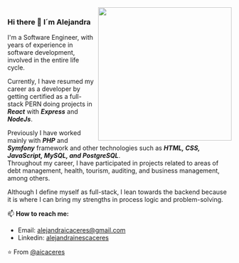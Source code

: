 <img align='right' src="https://res.cloudinary.com/dnzbhrg86/v1669066854/coding_atdbyq.gif" width="300">

### Hi there 👋 I´m Alejandra

I'm a Software Engineer, with years of experience in software development, involved in the entire life cycle.

Currently, I have resumed my career as a developer by getting certified as a full-stack PERN doing projects in **_React_** with **_Express_** and **_NodeJs_**.

Previously I have worked mainly with **_PHP_** and **_Symfony_** framework and other technologies such as **_HTML, CSS, JavaScript, MySQL, and PostgreSQL_**. 
<br>Throughout my career, I have participated in projects related to areas of debt management, health, tourism, auditing, and business management, among others.

Although I define myself as full-stack, I lean towards the backend because it is where I can bring my strengths in process logic and problem-solving.

📫 **How to reach me:**
- Email: alejandraicaceres@gmail.com
- Linkedin: [alejandrainescaceres](https://www.linkedin.com/in/alejandrainescaceres)

⭐️ From [@aicaceres](https://github.com/aicaceres)


<!--
** github stats
[![Top Langs](https://github-readme-stats.vercel.app/api/top-langs/?username=aicaceres&hide=php)](https://github.com/aicaceres/github-readme-stats)

**aicaceres/aicaceres** is a ✨ _special_ ✨ repository because its `README.md` (this file) appears on your GitHub profile.

Here are some ideas to get you started:

- 🔭 I’m currently working on ...
- 🌱 I’m currently learning ...
- 👯 I’m looking to collaborate on ...
- 🤔 I’m looking for help with ...
- 💬 Ask me about ...
- 📫 How to reach me: ...
- 😄 Pronouns: ...
- ⚡ Fun fact: ...
-->
